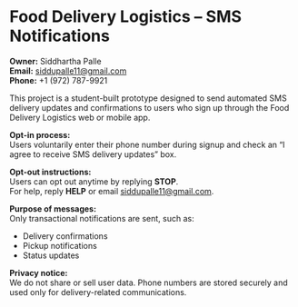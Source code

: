 # Food Delivery Logistics – SMS Notifications

**Owner:** Siddhartha Palle  
**Email:** siddupalle11@gmail.com  
**Phone:** +1 (972) 787-9921  

This project is a student-built prototype designed to send automated SMS delivery updates and confirmations to users who sign up through the Food Delivery Logistics web or mobile app.

**Opt-in process:**  
Users voluntarily enter their phone number during signup and check an “I agree to receive SMS delivery updates” box.

**Opt-out instructions:**  
Users can opt out anytime by replying **STOP**.  
For help, reply **HELP** or email siddupalle11@gmail.com.

**Purpose of messages:**  
Only transactional notifications are sent, such as:  
- Delivery confirmations  
- Pickup notifications  
- Status updates  

**Privacy notice:**  
We do not share or sell user data. Phone numbers are stored securely and used only for delivery-related communications.
